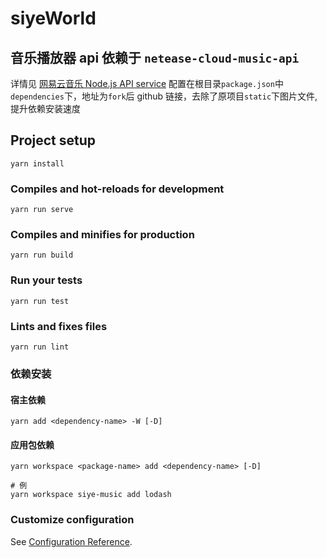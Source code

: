 # siyeWorld

## 音乐播放器 api 依赖于 `netease-cloud-music-api`

详情见 [网易云音乐 Node.js API service](https://binaryify.github.io/NeteaseCloudMusicApi)
配置在根目录`package.json`中 `dependencies`下，地址为`fork`后 github 链接，去除了原项目`static`下图片文件,提升依赖安装速度

## Project setup

```
yarn install
```

### Compiles and hot-reloads for development

```
yarn run serve
```

### Compiles and minifies for production

```
yarn run build
```

### Run your tests

```
yarn run test
```

### Lints and fixes files

```
yarn run lint
```

### 依赖安装

#### 宿主依赖

```shell
yarn add <dependency-name> -W [-D]
```

#### 应用包依赖

```shell
yarn workspace <package-name> add <dependency-name> [-D]

# 例
yarn workspace siye-music add lodash
```

### Customize configuration

See [Configuration Reference](https://cli.vuejs.org/config/).
